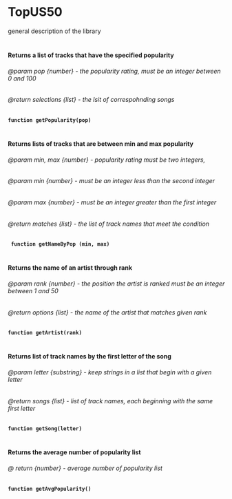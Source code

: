# TopUS50
general description of the library
#

#### Returns a list of tracks that have the specified popularity
###### @param pop {number} - the popularity rating, must be an integer between 0 and 100
###### @return selections {list} - the lsit of correspohnding songs
**` function getPopularity(pop) `**
#

#### Returns lists of tracks that are between min and max popularity
###### @param min, max {number} - popularity rating must be two integers, 
###### @param min {number} - must be an integer less than the second integer 
###### @param max {number} - must be an integer greater than the first integer
###### @return matches {list} - the list of track names that meet the condition 
**` function getNameByPop (min, max)`**
#

#### Returns the name of an artist through rank 
###### @param rank {number} - the position the artist is ranked must be an integer between 1 and 50 
###### @return options {list} - the name of the artist that matches given rank 
**` function getArtist(rank) `**
#
#### Returns list of track names by the first letter of the song 
###### @param letter {substring} - keep strings in a list that begin with a given letter
###### @return songs {list} - list of track names, each beginning with the same first letter 
**` function getSong(letter) `**
#
#### Returns the average number of popularity list 
###### @ return {number} - average number of popularity list 
**` function getAvgPopularity() `**
#
